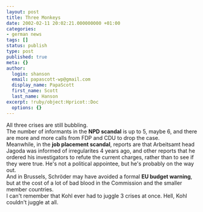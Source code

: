 ```yaml
---
layout: post
title: Three Monkeys
date: 2002-02-11 20:02:21.000000000 +01:00
categories:
- german news
tags: []
status: publish
type: post
published: true
meta: {}
author:
  login: shanson
  email: papascott-wp@gmail.com
  display_name: PapaScott
  first_name: Scott
  last_name: Hanson
excerpt: !ruby/object:Hpricot::Doc
  options: {}
---
```

<p>All three crises are still bubbling.<br />
The number of informants in the <b>NPD scandal</b> is up to 5, maybe 6, and there are more and more calls from FDP and CDU to drop the case.<br />
Meanwhile, in the <b>job placement scandal</b>, reports are that Arbeitsamt head Jagoda was informed of irregularites 4 years ago, and other reports that he ordered his investigators to refute the current charges, rather than to see if they were true.  He's not a political appointee, but he's probably on the way out.<br />
And in Brussels, Schröder may have avoided a formal <b>EU budget warning</b>, but at the cost of a lot of bad blood in the Commission and the smaller member countries.<br />
I can't remember that Kohl ever had to juggle 3 crises at once. Hell, Kohl couldn't juggle at all.</p>
